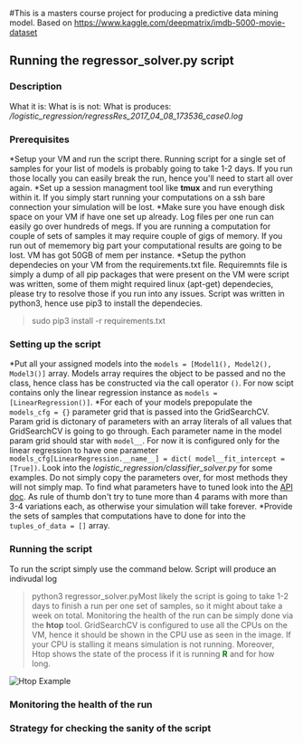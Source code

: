 #This is a masters course project for producing a predictive data mining model. Based on https://www.kaggle.com/deepmatrix/imdb-5000-movie-dataset


## Running the regressor_solver.py script
### Description 
What it is:
What is is not:
What is produces:
*/logistic_regression/regressRes_2017_04_08_173536_case0.log*
### Prerequisites 
*Setup your VM and run the script there. Running script for a single set of samples for your list of models is probably going to take 1-2 days. If you run those locally you can easily break the run, hence you'll need to start all over again.
*Set up a session managment tool like **tmux** and run everything within it. If you simply start running your computations on a ssh bare connection your simulation will be lost.
*Make sure you have enough disk space on your VM if have one set up already. Log files per one run can easily go over hundreds of megs. If you are running a computation for couple of sets of samples it may require couple of gigs of memory. If you run out of mememory big part your computational results are going to be lost. VM has got 50GB of mem per instance.
*Setup the python dependecies on your VM from the requirements.txt file. Requiremnts file is simply a dump of all pip packages that were present on the VM were script was written, some of them might required linux (apt-get) dependecies, please try to resolve those if you run into any issues. Script was written in python3, hence use pip3 to install the dependecies.  
> sudo pip3 install -r requirements.txt
### Setting up the script
*Put all your assigned models into the  `models = [Model1(), Model2(), Model3()]` array. Models array requires the object to be passed and no the class, hence class has be constructed via the call operator `()`. For now scipt contains only the linear regression instance  as `models = [LinearRegression()]`. 
*For each of your models prepopulate the `models_cfg = {}` parameter grid that is passed into the GridSearchCV. Param grid is dictonary of parameters with an array literals of all values that GridSearchCV is going to go through. Each parameter name in the model param grid should star with `model__`. For now it is configured only for the linear regression to have one parameter `models_cfg[LinearRegression.__name__] = dict( model__fit_intercept = [True])`. Look into the *logistic_regression/classifier_solver.py* for some examples. Do not simply copy the parameters over, for most methods they will not simply map. To find what parameters have to tuned look into the [API doc](http://scikit-learn.org/stable/modules/classes.html). As rule of thumb don't try to tune more than 4 params with more than 3-4 variations each, as otherwise your simulation will take forever.
*Provide the sets of samples that computations have to done for into the `tuples_of_data = []` array. 
### Running the script
To run the script simply use the command below. Script will produce an indivudal log 
> python3 regressor_solver.pyMost likely the script is going to take 1-2 days to finish a run per one set of samples, so it might about take a week on total. Monitoring the health of the run can be simply done via the **htop** tool. GridSearchCV is configured to use all the CPUs on the VM, hence it should be shown in the CPU use as seen in the image. If your CPU is stalling it means simulation is not running. Moreover, Htop shows the state of the process if it is running <strong><font color="green">R</font></strong> and for how long. 

![Htop Example](http://i.imgur.com/Dyiwgor.png)

### Monitoring the health of the run
### Strategy for checking the sanity of the script
